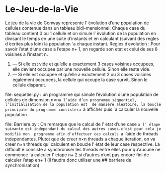 # Le-Jeu-de-la-Vie

 Le jeu  de  la  vie de Conway represente l’ ́evolution d’une population de cellules contenue dans un tableau bidi-mensionnel. 
 Chaque case du tableau contient 0 ou 1 cellule et on simule l’ ́evolution de la population en divisant le temps en une suite d’instants et en calculant (suivant des regles d ́ecrites plus loin) la population `a chaque instant.
Regles d’evolution : Pour savoir l’etat d’une case a l’etape n+ 1, on regarde son etat et celui de ses 8 voisines a l’instant n.
1. —  Si elle est vide et qu’elle a exactement 3 cases voisines occupees, elle devient occupee par une nouvelle cellule. Sinon elle reste vide.
2. —  Si elle est occupee et qu’elle a exactement 2 ou 3 cases voisines egalement occupees, la cellule qui occupe la case survit. Sinon le cellule disparaıt.

file: sequetiel.py : un programme qui simule l’evolution d’une population de cellules de dimension n×n`a l’aide d’un programme séquentiel, l’initialisation de la population est  de maniere aleatoire, la boucle principale du programme consistera `a afficher puis `a calculer la nouvelle population

file: Barriere.py : On remarque que le calcul de l’ ́etat d’une case `a l’ ́etape suivante est independant du calcul des autres cases.c'est pour cela je modifié mon  programme afin d’effectuer ces calculs `a l’aide de threads independantes.
Plutot que de creer n×n threads a chaque iteration, on va creer n×n threads qui calculent en  boucle l’ ́etat  de  leur  case  respective. 
La  difficult ́e  consiste a synchroniser les threads entre  elles  pour qu’aucune ne commence `a calculer l’ ́etape n+ 2 si d’autres n’ont pas encore fini de calculer l’etap en+ 1 (il faudra donc utiliser une ## barriere de synchronisation)
